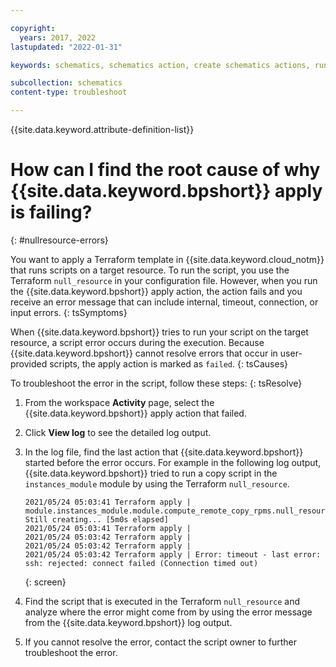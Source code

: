 ```yaml
---

copyright:
  years: 2017, 2022
lastupdated: "2022-01-31"

keywords: schematics, schematics action, create schematics actions, run ansible playbooks, delete schematics action, 

subcollection: schematics
content-type: troubleshoot

---
```


{{site.data.keyword.attribute-definition-list}}


# How can I find the root cause of why {{site.data.keyword.bpshort}} apply is failing?
{: #nullresource-errors}

You want to apply a Terraform template in {{site.data.keyword.cloud_notm}} that runs scripts on a target resource. To run the script, you use the Terraform `null_resource` in your configuration file. However, when you run the {{site.data.keyword.bpshort}} apply action, the action fails and you receive an error message that can include internal, timeout, connection, or input errors. 
{: tsSymptoms}

When {{site.data.keyword.bpshort}} tries to run your script on the target resource, a script error occurs during the execution. Because {{site.data.keyword.bpshort}} cannot resolve errors that occur in user-provided scripts, the apply action is marked as `failed`.
{: tsCauses}

To troubleshoot the error in the script, follow these steps:
{: tsResolve}

1. From the workspace **Activity** page, select the {{site.data.keyword.bpshort}} apply action that failed.
2. Click **View log** to see the detailed log output. 
3. In the log file, find the last action that {{site.data.keyword.bpshort}} started before the error occurs. For example in the following log output, {{site.data.keyword.bpshort}} tried to run a copy script in the `instances_module` module by using the Terraform `null_resource`.
    ```text
    2021/05/24 05:03:41 Terraform apply | module.instances_module.module.compute_remote_copy_rpms.null_resource.remote_copy[0]: Still creating... [5m0s elapsed]
    2021/05/24 05:03:41 Terraform apply | 
    2021/05/24 05:03:42 Terraform apply | 
    2021/05/24 05:03:42 Terraform apply | 
    2021/05/24 05:03:42 Terraform apply | Error: timeout - last error: ssh: rejected: connect failed (Connection timed out)
    ```
    {: screen}

4. Find the script that is executed in the Terraform `null_resource` and analyze where the error might come from by using the error message from the {{site.data.keyword.bpshort}} log output. 
5. If you cannot resolve the error, contact the script owner to further troubleshoot the error. 



